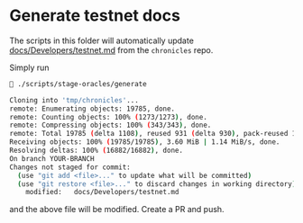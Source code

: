 # Generate testnet docs

The scripts in this folder will automatically update [docs/Developers/testnet.md](docs/Developers/testnet.md) from the `chronicles` repo. 

Simply run

```bash
🦄 ./scripts/stage-oracles/generate

Cloning into 'tmp/chronicles'...
remote: Enumerating objects: 19785, done.
remote: Counting objects: 100% (1273/1273), done.
remote: Compressing objects: 100% (343/343), done.
remote: Total 19785 (delta 1108), reused 931 (delta 930), pack-reused 18512 (from 4)
Receiving objects: 100% (19785/19785), 3.60 MiB | 1.14 MiB/s, done.
Resolving deltas: 100% (16882/16882), done.
On branch YOUR-BRANCH
Changes not staged for commit:
  (use "git add <file>..." to update what will be committed)
  (use "git restore <file>..." to discard changes in working directory)
	modified:   docs/Developers/testnet.md
```

and the above file will be modified. Create a PR and push.